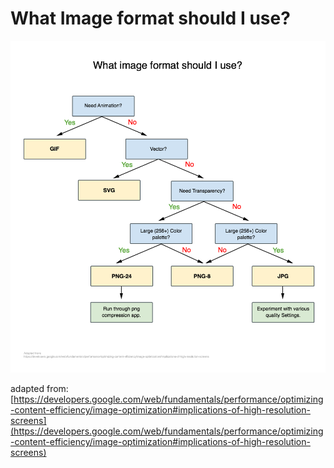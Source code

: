 # What Image format should I use?
<a href="https://raw.githubusercontent.com/dbox/what-image-format-should-i-use/master/format-tree.png"><img src="format-tree.png"></a>

adapted from: [https://developers.google.com/web/fundamentals/performance/optimizing-content-efficiency/image-optimization#implications-of-high-resolution-screens](https://developers.google.com/web/fundamentals/performance/optimizing-content-efficiency/image-optimization#implications-of-high-resolution-screens)
